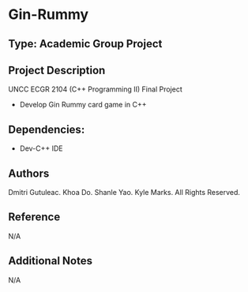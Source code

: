 # Gin-Rummy

## Type: Academic Group Project

## Project Description
UNCC ECGR 2104 (C++ Programming II) Final Project
  - Develop Gin Rummy card game in C++

## Dependencies:
  - Dev-C++ IDE

## Authors
Dmitri Gutuleac. Khoa Do. Shanle Yao. Kyle Marks. All Rights Reserved.

## Reference
N/A

## Additional Notes
N/A
